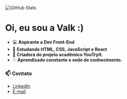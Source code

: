 ![GitHub Stats](https://github-readme-stats.vercel.app/api?username=senabytes&show_icons=true&hide=contribs,prs&cache_seconds=86400&theme=aura)


# Oi, eu sou a Valk :) 
- 💻 **Aspirante a Dev Front-End**
- 🌱 **Estudando HTML, CSS, JavaScript e React** 
- 🚀 **Criadora do projeto acadêmico YouTryIt.**
- ✨ **Aprendizado constante e sede de conhecimento.**

### 📫 Contato
- [LinkedIn](https://www.linkedin.com/in/valkiriadesenas/)
- [E-mail](valkiriasenas@gmail.com)


